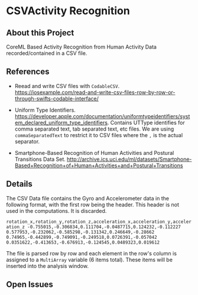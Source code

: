 #  CSVActivity Recognition

## About this Project

CoreML Based Activity Recognition from Human Activity Data recorded/contained in a CSV file. 

## References

* Reead and write CSV files with `CodableCSV`. https://iosexample.com/read-and-write-csv-files-row-by-row-or-through-swifts-codable-interface/

* Uniform Type Identifiers.  https://developer.apple.com/documentation/uniformtypeidentifiers/system_declared_uniform_type_identifiers. Contains UTType identifies for comma separated text, tab separated text, etc files.  We are using `commaSeparatedText` to restrict it to CSV files where the `,` is the actual separator.

* Smartphone-Based Recognition of Human Activities and Postural Transitions Data Set. http://archive.ics.uci.edu/ml/datasets/Smartphone-Based+Recognition+of+Human+Activities+and+Postural+Transitions 

## Details

The CSV Data file contains the Gyro and Accelerometer data in the following format, with the first row being the header. This header is not used in the computations. It is discarded.

`rotation_x,rotation_y,rotation_z,acceleration_x,acceleration_y,acceleration_z
-0.755015,-0.306834,0.111704,-0.0487715,0.124232,-0.112227
0.577953,-0.232062,-0.585298,-0.131342,0.246649,-0.28662
0.74965,-0.442899,-0.749091,-0.249518,0.0726391,-0.057042
0.0351622,-0.413653,-0.676913,-0.124545,0.0489323,0.019612`

The file is parsed row by row and each element in the row's column is assigned to a `MultiArray` variable (6 items total).  These items will be inserted into the analysis window.

## Open Issues


